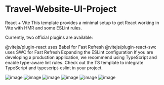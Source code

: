 # Travel-Website-UI-Project
React + Vite
This template provides a minimal setup to get React working in Vite with HMR and some ESLint rules.

Currently, two official plugins are available:

@vitejs/plugin-react uses Babel for Fast Refresh
@vitejs/plugin-react-swc uses SWC for Fast Refresh
Expanding the ESLint configuration
If you are developing a production application, we recommend using TypeScript and enable type-aware lint rules. Check out the TS template to integrate TypeScript and typescript-eslint in your project.

![image](https://github.com/user-attachments/assets/1db94f4f-3547-42dc-8228-68b25d0e4d9e)
![image](https://github.com/user-attachments/assets/f3acef98-4f49-4655-a73e-96d44ab2532c)
![image](https://github.com/user-attachments/assets/fc76efb6-ef34-416b-b346-d9ce532e8fd0)
![image](https://github.com/user-attachments/assets/4b312287-fb9b-47b0-878a-d5465335e248)
![image](https://github.com/user-attachments/assets/53175051-c633-4d02-bde8-5ab68bc8e116)
![image](https://github.com/user-attachments/assets/1749f274-535e-460a-9126-e60a01a4fbd5)


